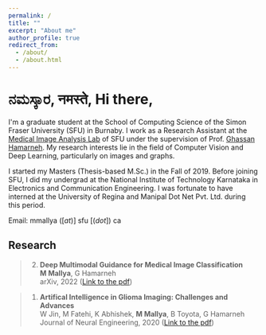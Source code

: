 ```yaml
---
permalink: /
title: ""
excerpt: "About me"
author_profile: true
redirect_from: 
  - /about/
  - /about.html
---
```


<!-- Welcome to my e-home! -->


ನಮಸ್ಕಾರ, नमस्ते, Hi there,
===

I'm a graduate student at the School of Computing Science of the Simon Fraser University (SFU) in Burnaby. I work as a Research Assistant at the [Medical Image Analysis Lab](https://www.medicalimageanalysis.com/) of SFU under the supervision of Prof. [Ghassan Hamarneh](https://scholar.google.com/citations?user=61DdlkAAAAAJ). My research interests lie in the field of Computer Vision and Deep Learning, particularly on images and graphs.

I started my Masters (Thesis-based M.Sc.) in the Fall of 2019. Before joining SFU, I did my undergrad at the National Institute of Technology Karnataka in Electronics and Communication Engineering. I was fortunate to have interned at the University of Regina and Manipal Dot Net Pvt. Ltd. during this period. 

<!-- Here's my [CV](https://drive.google.com/file/d/1Rg--6h9s2V9dd5wZNkomOUAA29ZV3pAq/view?usp=sharing).-->

Email: mmallya ([_at_)] sfu [(_dot_]) ca


Research
---

> 2. **Deep Multimodal Guidance for Medical Image Classification**  
  > **M Mallya**, G Hamarneh  
  > arXiv, 2022 ([Link to the pdf](https://arxiv.org/pdf/2203.05683.pdf))  
  
> 1. **Artifical Intelligence in Glioma Imaging: Challenges and Advances**  
  > W Jin, M Fatehi, K Abhishek, **M Mallya**, B Toyota, G Hamarneh  
  > Journal of Neural Engineering, 2020 ([Link to the pdf](https://iopscience.iop.org/article/10.1088/1741-2552/ab8131/pdf))  
